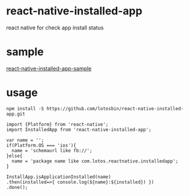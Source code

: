 # react-native-installed-app
react native for  check app install status


# sample
[react-native-installed-app-sample](https://github.com/lotosbin/react-native-installed-app-sample)

# usage
```
npm install -S https://github.com/lotosbin/react-native-installed-app.git
```
```ecmascript 6 
import {Platform} from 'react-native';
import InstalledApp from 'react-native-installed-app'; 

var name = ''; 
if(Platform.OS === 'ios'){ 
  name = 'schemaurl like fb://'; 
}else{ 
  name = 'package name like com.lotos.reactnative.installedapp'; 
}

InstallApp.isApplicationInstalled(name) 
.then(installed=>{ console.log(${name}:${installed}) }) 
.done();
```
